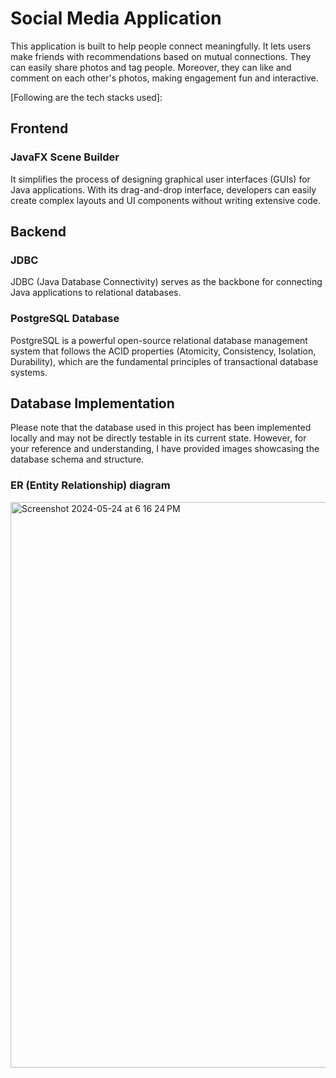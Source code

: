 # Social Media Application
This application is built to help people connect meaningfully. It lets users make friends with recommendations based on mutual connections. They can easily share photos and tag people. Moreover, they can like and comment on each other's photos, making engagement fun and interactive.

[Following are the tech stacks used]:

## Frontend
### JavaFX Scene Builder

It simplifies the process of designing graphical user interfaces (GUIs) for Java applications. With its drag-and-drop interface, developers can easily create complex layouts and UI components without writing extensive code.

## Backend
### JDBC
JDBC (Java Database Connectivity) serves as the backbone for connecting Java applications to relational databases.

### PostgreSQL Database
PostgreSQL is a powerful open-source relational database management system that follows the ACID properties (Atomicity, Consistency, Isolation, Durability), which are the fundamental principles of transactional database systems.


## Database Implementation

Please note that the database used in this project has been implemented locally and may not be directly testable in its current state. However, for your reference and understanding, I have provided images showcasing the database schema and structure.

### ER (Entity Relationship) diagram
<img width="905" alt="Screenshot 2024-05-24 at 6 16 24 PM" src="https://github.com/agupt295/ConnectSocial/assets/118144312/8c519663-0c79-484d-a97b-e97ab528b76f">

